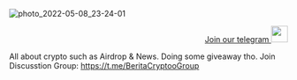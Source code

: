 ![photo_2022-05-08_23-24-01](https://user-images.githubusercontent.com/108946833/184272367-9c6141c1-0a00-410c-bf79-12cb97f467ab.jpg)
<p style="font-size:14px" align="right">
<a href="https://t.me/BeritaCryptoo" target="_blank">Join our telegram <img src="https://user-images.githubusercontent.com/50621007/183283867-56b4d69f-bc6e-4939-b00a-72aa019d1aea.png" width="30"/></a>

All about crypto such as Airdrop & News.
Doing some giveaway tho.
Join Discusstion Group:
https://t.me/BeritaCryptooGroup
